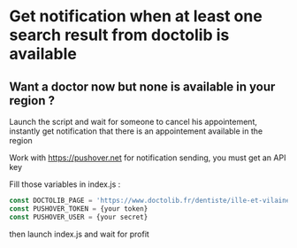 # Get notification when at least one search result from doctolib is available 
## Want a doctor now but none is available in your region ? 

Launch the script and wait for someone to cancel his appointement, instantly get notification that there is an appointement available in the region

Work with https://pushover.net for notification sending, you must get an API key 

Fill those variables in index.js : 

```javascript
const DOCTOLIB_PAGE = 'https://www.doctolib.fr/dentiste/ille-et-vilaine?availabilities=3'
const PUSHOVER_TOKEN = {your token}
const PUSHOVER_USER = {your secret}
```

then launch index.js and wait for profit 